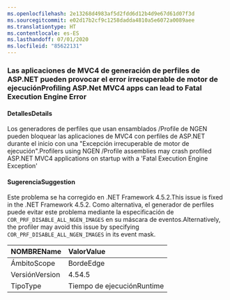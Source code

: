```yaml
---
ms.openlocfilehash: 2e13268d4983af5d2fdd6d12b4d9e67d61d07f3d
ms.sourcegitcommit: e02d17b2cf9c1258dadda4810a5e6072a0089aee
ms.translationtype: HT
ms.contentlocale: es-ES
ms.lasthandoff: 07/01/2020
ms.locfileid: "85622131"
---
```

### <a name="profiling-aspnet-mvc4-apps-can-lead-to-fatal-execution-engine-error"></a><span data-ttu-id="20df2-101">Las aplicaciones de MVC4 de generación de perfiles de ASP.NET pueden provocar el error irrecuperable de motor de ejecución</span><span class="sxs-lookup"><span data-stu-id="20df2-101">Profiling ASP.Net MVC4 apps can lead to Fatal Execution Engine Error</span></span>

#### <a name="details"></a><span data-ttu-id="20df2-102">Detalles</span><span class="sxs-lookup"><span data-stu-id="20df2-102">Details</span></span>

<span data-ttu-id="20df2-103">Los generadores de perfiles que usan ensamblados /Profile de NGEN pueden bloquear las aplicaciones de MVC4 con perfiles de ASP.NET durante el inicio con una "Excepción irrecuperable de motor de ejecución".</span><span class="sxs-lookup"><span data-stu-id="20df2-103">Profilers using NGEN /Profile assemblies may crash profiled ASP.NET MVC4 applications on startup with a 'Fatal Execution Engine Exception'</span></span>

#### <a name="suggestion"></a><span data-ttu-id="20df2-104">Sugerencia</span><span class="sxs-lookup"><span data-stu-id="20df2-104">Suggestion</span></span>

<span data-ttu-id="20df2-105">Este problema se ha corregido en .NET Framework 4.5.2.</span><span class="sxs-lookup"><span data-stu-id="20df2-105">This issue is fixed in the .NET Framework 4.5.2.</span></span> <span data-ttu-id="20df2-106">Como alternativa, el generador de perfiles puede evitar este problema mediante la especificación de <code>COR_PRF_DISABLE_ALL_NGEN_IMAGES</code> en su máscara de eventos.</span><span class="sxs-lookup"><span data-stu-id="20df2-106">Alternatively, the profiler may avoid this issue by specifying <code>COR_PRF_DISABLE_ALL_NGEN_IMAGES</code> in its event mask.</span></span>

| <span data-ttu-id="20df2-107">NOMBRE</span><span class="sxs-lookup"><span data-stu-id="20df2-107">Name</span></span>    | <span data-ttu-id="20df2-108">Valor</span><span class="sxs-lookup"><span data-stu-id="20df2-108">Value</span></span>       |
|:--------|:------------|
| <span data-ttu-id="20df2-109">Ámbito</span><span class="sxs-lookup"><span data-stu-id="20df2-109">Scope</span></span>   |<span data-ttu-id="20df2-110">Borde</span><span class="sxs-lookup"><span data-stu-id="20df2-110">Edge</span></span>|
|<span data-ttu-id="20df2-111">Versión</span><span class="sxs-lookup"><span data-stu-id="20df2-111">Version</span></span>|<span data-ttu-id="20df2-112">4.5</span><span class="sxs-lookup"><span data-stu-id="20df2-112">4.5</span></span>|
|<span data-ttu-id="20df2-113">Tipo</span><span class="sxs-lookup"><span data-stu-id="20df2-113">Type</span></span>|<span data-ttu-id="20df2-114">Tiempo de ejecución</span><span class="sxs-lookup"><span data-stu-id="20df2-114">Runtime</span></span>|
